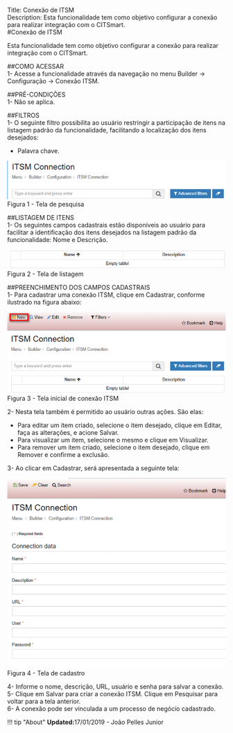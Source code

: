 Title: Conexão de ITSM  
Description: Esta funcionalidade tem como objetivo configurar a conexão para realizar integração com o CITSmart.    
#Conexão de ITSM    

Esta funcionalidade tem como objetivo configurar a conexão para realizar integração com o CITSmart.    

##COMO ACESSAR  
1- Acesse a funcionalidade através da navegação no menu Builder → Configuração → Conexão ITSM.   

##PRÉ-CONDIÇÕES    
1- Não se aplica.   

##FILTROS  
1- O seguinte filtro possibilita ao usuário restringir a participação de itens na listagem padrão da funcionalidade, facilitando a localização dos itens desejados:  
  - Palavra chave.  

![Screenshot](images/ITSM-Search.png)   
Figura 1 - Tela de pesquisa     

##LISTAGEM DE ITENS    
1- Os seguintes campos cadastrais estão disponíveis ao usuário para facilitar a identificação dos itens desejados na listagem padrão da funcionalidade: Nome e Descrição.   
  
![Screenshot](images/ITSM-Listing.png)  
Figura 2 - Tela de listagem     

##PREENCHIMENTO DOS CAMPOS CADASTRAIS    
1- Para cadastrar uma conexão ITSM, clique em Cadastrar, conforme ilustrado na figura abaixo:    

![Screenshot](images/ITSM-Filling.png)  
Figura 3 - Tela inicial de conexão ITSM   

2- Nesta tela também é permitido ao usuário outras ações. São elas:     
- Para editar um item criado, selecione o item desejado, clique em Editar, faça as alterações, e acione Salvar.    
- Para visualizar um item, selecione o mesmo e clique em Visualizar.   
- Para remover um item criado, selecione o item desejado, clique em Remover e confirme a exclusão.  

3- Ao clicar em Cadastrar, será apresentada a seguinte tela:   

![Screenshot](images/ITSM-Registration.png)  
Figura 4 - Tela de cadastro    

4- Informe o nome, descrição, URL, usuário e senha para salvar a conexão.    
5- Clique em Salvar para criar a conexão ITSM. Clique em Pesquisar para voltar para a tela anterior.  
6- A conexão pode ser vinculada a um processo de negócio cadastrado.    

!!! tip "About"
    <b>Updated:</b>17/01/2019 - João Pelles Junior